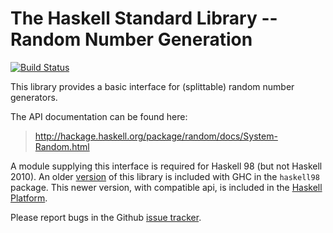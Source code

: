 The Haskell Standard Library -- Random Number Generation
========================================================
[![Build Status](https://secure.travis-ci.org/haskell/random.svg?branch=master)](http://travis-ci.org/haskell/random)

This library provides a basic interface for (splittable) random number generators.

The API documentation can be found here:

> http://hackage.haskell.org/package/random/docs/System-Random.html

A module supplying this interface is required for Haskell 98 (but not Haskell
2010). An older [version](https://downloads.haskell.org/~ghc/7.6.3/docs/html/libraries/haskell98/Random.html)
of this library is included with GHC in the `haskell98` package. This newer
version, with compatible api, is included in the [Haskell Platform](http://www.haskell.org/platform/contents.html).

Please report bugs in the Github [issue tracker](https://github.com/haskell/random/issues).
